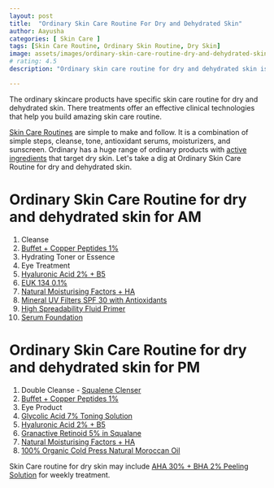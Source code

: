 ```yaml
---
layout: post
title:  "Ordinary Skin Care Routine For Dry and Dehydrated Skin"
author: Aayusha
categories: [ Skin Care ]
tags: [Skin Care Routine, Ordinary Skin Routine, Dry Skin]
image: assets/images/ordinary-skin-care-routine-dry-and-dehydrated-skin.png
# rating: 4.5
description: "Ordinary skin care routine for dry and dehydrated skin is effective as ordinary products help you create the ordinary skin routine that actually works. Most of the people incorporate ordinary products in their skin care routine because it offers treatments which are effective because of their clinical technologies."

---
```


The ordinary skincare products have specific skin care routine for dry and dehydrated skin. There treatments offer an effective clinical technologies that help you build amazing skin care routine.
 

<a href="https://www.sheenycare.com/tags#Skin-Care-Routine" rel="dofollow" target="_blank">Skin Care Routines</a> are simple to make and follow. It is a combination of simple steps, cleanse, tone, antioxidant serums, moisturizers, and sunscreen. Ordinary has a huge range of ordinary products with <a href="https://www.sheenycare.com/active-ingredients-for-skin-care/" rel="dofollow" target="_blank">active ingredients</a> that target dry skin. Let's take a dig at Ordinary Skin Care Routine for dry and dehydrated skin.

# Ordinary Skin Care Routine for dry and dehydrated skin for AM

1. Cleanse
2. <a href="https://www.cultbeauty.co.uk/the-ordinary-buffet-copper-peptides-1.html" target="_blank" rel="nofollow">Buffet + Copper Peptides 1%</a>
3. Hydrating Toner or Essence
4. Eye Treatment
5. <a href="https://www.cultbeauty.co.uk/the-ordinary-hyaluronic-acid-2-b5.html" target="_blank" rel="nofollow">Hyaluronic Acid 2% + B5</a>
6. <a href="https://www.cultbeauty.co.uk/the-ordinary-euk-134-0-1.html" target="_blank" rel="nofollow">EUK 134 0.1%</a>
7. <a href="https://www.cultbeauty.co.uk/the-ordinary-natural-moisturizing-factors-ha.html" target="_blank" rel="nofollow">Natural Moisturising Factors + HA</a>
8. <a href="https://www.cultbeauty.co.uk/the-ordinary" target="_blank" rel="nofollow">Mineral UV Filters SPF 30 with Antioxidants</a>
9. <a href="https://www.cultbeauty.co.uk/the-ordinary-high-spreadability-fluid-primer.html" target="_blank" rel="nofollow">High Spreadability Fluid Primer</a>
10. <a href="https://www.cultbeauty.co.uk/the-ordinary-serum-foundation.html" target="_blank" rel="nofollow">Serum Foundation</a>


# Ordinary Skin Care Routine for dry and dehydrated skin for PM

1. Double Cleanse - <a href="https://www.cultbeauty.co.uk/the-ordinary-squalene-cleanser.html" target="_blank" rel="nofollow">Squalene Clenser</a>
2. <a href="https://www.cultbeauty.co.uk/the-ordinary-buffet-copper-peptides-1.html" target="_blank" rel="nofollow">Buffet + Copper Peptides 1%</a>
3. Eye Product
4. <a href="https://www.cultbeauty.co.uk/the-ordinary-glycolic-acid-7-toning-solution.html" target="_blank" rel="nofollow">Glycolic Acid 7% Toning Solution</a>
5. <a href="https://www.cultbeauty.co.uk/the-ordinary-hyaluronic-acid-2-b5.html" target="_blank" rel="nofollow">Hyaluronic Acid 2% + B5</a>
6. <a href="https://www.cultbeauty.co.uk/the-ordinary-granactive-retinoid-5-in-squalane.html" target="_blank" rel="nofollow">Granactive Retinoid 5% in Squalane</a>
7. <a href="https://www.cultbeauty.co.uk/the-ordinary-natural-moisturizing-factors-ha.html" target="_blank" rel="nofollow">Natural Moisturising Factors + HA</a>
8. <a href="https://www.cultbeauty.co.uk/the-ordinary-100-organic-cold-pressed-moroccan-argan-oil.html" target="_blank" rel="nofollow">100% Organic Cold Press Natural Moroccan Oil</a>
 
Skin Care routine for dry skin may include  <a href="https://www.cultbeauty.co.uk/the-ordinary-aha-30-bha-2-peeling-solution.html" target="_blank" rel="nofollow">AHA 30% + BHA 2% Peeling Solution</a> for weekly treatment.